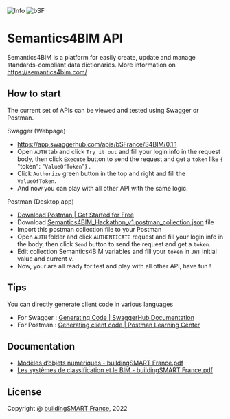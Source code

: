 <p>
  <a style="text-decoration:none" href="https://github.com/buildingSMART-France/semantics4bim_api">
    <img src="https://img.shields.io/badge/Current Release-Beta-brightgreen" alt="Info" />
  </a>
  <a style="text-decoration:none" href="https://buildingsmartfrance-mediaconstruct.fr//">
    <img src="https://img.shields.io/badge/By-buildingSMART France-blue" alt="bSF" />
  </a>
</p>



# Semantics4BIM API

Semantics4BIM is a platform for easily create, update and manage standards-compliant data dictionaries. More information on https://semantics4bim.com/

## How to start

The current set of APIs can be viewed and tested using Swagger or Postman.

Swagger (Webpage)

- https://app.swaggerhub.com/apis/bSFrance/S4BIM/0.1.1
- Open `AUTH` tab and click `Try it out` and fill your login info in the request body, then click `Execute` button to send the request and get a `token` like { "token": "`ValueOfToken`"} . 
- Click `Authorize` green button in the top and right and fill the `ValueOfToken`.
- And now you can play with all other API with the same logic.  

Postman (Desktop app)

- [Download Postman | Get Started for Free](https://www.postman.com/downloads/)
- Download [Semantics4BIM_Hackathon_v1.postman_collection.json](/Semantics4BIM_Hackathon_v1.postman_collection.json) file
- Import this postman collection file to your Postman
- Open `AUTH` folder and click `AUTHENTICATE` request and fill your login info in the body, then click `Send` button to send the request and get a `token`. 
- Edit collection Semantics4BIM variables and fill your `token` in `JWT` initial value and current v.
- Now, your are all ready for test and play with all other API, have fun !

## Tips

You can directly generate client code in various languages 

- For Swagger : [Generating Code | SwaggerHub Documentation](https://support.smartbear.com/swaggerhub/docs/apis/generating-code/index.html)
- For Postman : [Generating client code | Postman Learning Center](https://learning.postman.com/docs/sending-requests/generate-code-snippets/)

## Documentation

- [Modèles d’objets numériques - buildingSMART France.pdf](https://mediaconstruct.sharepoint.com/:b:/s/Hackathon-Semantics4BIM/EYh7FVo6c7FDtVyWzWPSLl8BjTj-UyiCs39flZSZyLQ0_w?e=zHduW7)
- [Les systèmes de classification et le BIM - buildingSMART France.pdf](https://mediaconstruct.sharepoint.com/:b:/s/Hackathon-Semantics4BIM/ESQYDrxaFsZCrIfXoeTxQ7EBQ5xilqz7OrKYW7BZc3rfkg?e=uftWrO)

## License

Copyright @ [buildingSMART France](https://buildingsmartfrance-mediaconstruct.fr/), 2022